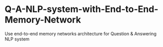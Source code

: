 # Q-A-NLP-system-with-End-to-End-Memory-Network
Use end-to-end memory networks architecture for Question &amp; Answering NLP system
